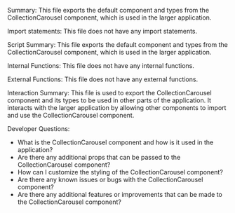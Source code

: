 Summary:
This file exports the default component and types from the CollectionCarousel component, which is used in the larger application.

Import statements:
This file does not have any import statements.

Script Summary:
This file exports the default component and types from the CollectionCarousel component, which is used in the larger application.

Internal Functions:
This file does not have any internal functions.

External Functions:
This file does not have any external functions.

Interaction Summary:
This file is used to export the CollectionCarousel component and its types to be used in other parts of the application. It interacts with the larger application by allowing other components to import and use the CollectionCarousel component.

Developer Questions:
- What is the CollectionCarousel component and how is it used in the application?
- Are there any additional props that can be passed to the CollectionCarousel component?
- How can I customize the styling of the CollectionCarousel component?
- Are there any known issues or bugs with the CollectionCarousel component?
- Are there any additional features or improvements that can be made to the CollectionCarousel component?